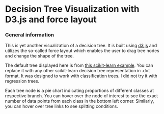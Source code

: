 # Decision Tree Visualization with D3.js and force layout

### General information
This is yet another visualization of a decision tree. It is built using [d3.js](https://d3js.org) and utilizes the so-called force layout which enables the user to drag tree nodes and change the shape of the tree.


The default tree displayed here is from [this scikit-learn example](https://scikit-learn.org/stable/modules/generated/sklearn.tree.export_graphviz.html). You can replace it with any other scikit-learn decision tree representation in .dot format. It was designed to work with classification trees. I did not try it with regression trees.

Each tree node is a pie chart indicating proportions of different classes at respective branch. You can hover over the node of interest to see the exact number of data points from each class in the bottom left corner. Similarly, you can hover over tree links to see splitting conditions.